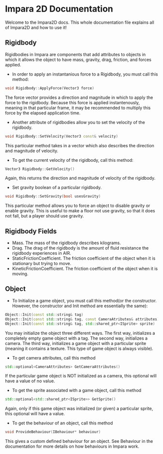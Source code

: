 # Impara 2D Documentation
Welcome to the Impara2D docs. This whole documentation file explains all of Impara2D and how to use it!

## Rigidbody
Rigidbodies in Impara are components that add attributes to objects in which it allows the object to have mass, gravity, drag, friction, and forces applied. 
 - In order to apply an instantanious force to a Rigidbody, you must call this method:
```c++
void Rigidbody::ApplyForce(Vector3 force)
```
The force vector provides a direction and magnitude in which to apply the force to the rigidbody. Because this force is applied instantenously, meaning in that particular frame, it may be recommended to multiply this force by the elapsed application time.
 - Another attribute of rigidbodies allow you to set the velocity of the rigidbody.
```c++
void Rigidbody::SetVelocity(Vector3 const& velocity)
```
This particular method takes in a vector which also describes the direction and magnitude of velocity.
 - To get the current velocity of the rigidbody, call this method:
```c++
Vector3 Rigidbody::GetVelocity()
```
Again, this returns the direction and magnitude of velocity of the rigidbody.
 - Set gravity boolean of a particular rigidbody.
```c++
void Rigidbody::SetGravity(bool usesGravity)
```
This particular method allows you to force an object to disable gravity or enable gravity. This is useful to make a floor not use gravity, so that it does not fall, but a player should use gravity.
## Rigidbody Fields
 - Mass. The mass of the rigidbody describes kilograms.
 - Drag. The drag of the rigidbody is the amount of fluid resistance the rigidbody experiences in AIR.
 - StaticFrictionCoefficient. The friction coefficient of the object when it is stationary but trying to move.
 - KineticFrictionCoefficient. The friction coefficient of the object when it is moving.

## Object
 - To Initialize a game object, you must call this method(or the constructor. However, the constructor and Init method are essentially the same):
```c++
Object::Init(const std::string& tag)
Object::Init(const std::string& tag, const CameraAtributes& attributes)
Object::Init(const std::string& tag, std::shared_ptr<ISprite> sprite)
```
You may initialize the object three different ways. The first way, initializes a completely empty game object with a tag. The second way, initializes a camera. The third way, initializes a game object with a particular sprite (meaning it contains a texture. This type of game object is always visible).
 - To get camera attributes, call this method
```c++
std::optional<CameraAttributes> GetCameraAttributes()
```
If the particular game object is NOT initialized as a camera, this optional will have a value of no value.
 - To get the sprite associated with a game object, call this method
```c++
std::optional<std::shared_ptr<ISprite>> GetSprite()
```
Again, only if this game object was initialized (or given) a particular sprite, this optional will have a value.
 - To get the behaviour of an object, call this method
```c++
void ProvideBehaviour(IBehaviour* behaviour)
```
This gives a custom defined behaviour for an object. See Behaviour in the documentation for more details on how behaviours in Impara work.
